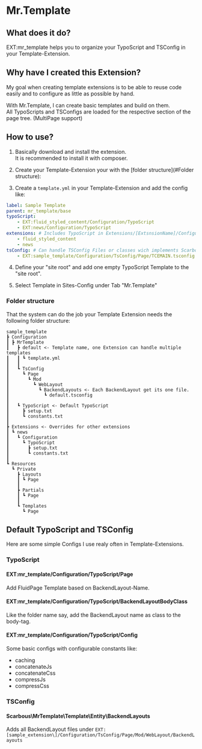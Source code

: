 Mr.Template 
=========

## What does it do?

EXT:mr_template helps you to organize your TypoScript and TSConfig in your Template-Extension.

## Why have I created this Extension?

My goal when creating template extensions is to be able to reuse code easily and to configure as little as possible by hand.

With Mr.Template, I can create basic templates and build on them.<br> All TypoScripts and TSConfigs are loaded for the respective section of the page tree. (MultiPage support)

## How to use?

1. Basically download and install the extension.<br>It is recommended to install it with composer. 


2. Create your Template-Extension your with the [folder structure](#Folder structure):


3. Create a ```template.yml``` in your Template-Extension and add the config like:
```yml
label: Sample Template
parent: mr_template/base
typoScript:
    - EXT:fluid_styled_content/Configuration/TypoScript
    - EXT:news/Configuration/TypoScript
extensions: # Includes TypoScript in Extensions/[ExtsnsionName]/Configuration/TypoScript
    - fluid_styled_content
    - news
tsConfig: # Can handle TSConfig Files or classes wich implements Scarbous\MrTemplate\Template\Entity\TsConfigInterface
    - EXT:sample_template/Configuration/TsConfig/Page/TCEMAIN.tsconfig
```

4. Define your "site root" and add one empty TypoScript Template to the "site root".


5. Select Template in Sites-Config under Tab "Mr.Template"

### Folder structure

That the system can do the job your Template Extension needs the following folder structure:

```
sample_template
┣ Configuration
┃ ┣ MrTemplate
┃   ┣ default <- Template name, one Extension can handle multiple templates
┃   ┃ ┗ template.yml
┃   ┃
┃   ┗ TsConfig
┃     ┗ Page
┃       ┗ Mod
┃         ┗ WebLayout
┃           ┗ BackendLayouts <- Each BackendLayout get its one file.
┃             ┗ default.tsconfig
┃
┃   ┗ TypoScript <- Default TypoScript
┃     ┣ setup.txt
┃     ┗ constants.txt
┃
┣ Extensions <- Overrides for other extensions
┃ ┗ news
┃   ┗ Configuration
┃     ┗ TypoScript
┃       ┣ setup.txt
┃       ┗ constants.txt
┃
┗ Resources
  ┗ Private
    ┣ Layouts
    ┃ ┗ Page
    ┃
    ┣ Partials
    ┃ ┗ Page
    ┃
    ┗ Templates
      ┗ Page
```

## Default TypoScript and TSConfig

Here are some simple Configs I use realy often in Template-Extensions.

### TypoScript

#### EXT:mr_template/Configuration/TypoScript/Page

Add FluidPage Template based on BackendLayout-Name.

#### EXT:mr_template/Configuration/TypoScript/BackendLayoutBodyClass

Like the folder name say, add the BackendLayout name as class to the body-tag.

#### EXT:mr_template/Configuration/TypoScript/Config

Some basic configs with configurable constants like:
* caching
* concatenateJs
* concatenateCss
* compressJs
* compressCss

### TSConfig

#### Scarbous\\MrTemplate\\Template\\Entity\\BackendLayouts

Adds all BackendLayout files under ```EXT:[sample_extension\]/Configuration/TsConfig/Page/Mod/WebLayout/BackendLayouts```
